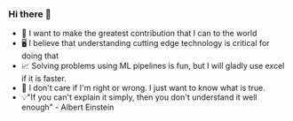 ### Hi there 👋

<!--
**dankositzke/dankositzke** is a ✨ _special_ ✨ repository because its `README.md` (this file) appears on your GitHub profile.

Here are some ideas to get you started:-->

- 💼 I want to make the greatest contribution that I can to the world
- 🖥️ I believe that understanding cutting edge technology is critical for doing that
- 📈 Solving problems using ML pipelines is fun, but I will gladly use excel if it is faster. 
- 🤔 I don't care if I'm right or wrong. I just want to know what is true.
- 💡"If you can't explain it simply, then you don't understand it well enough" - Albert Einstein

